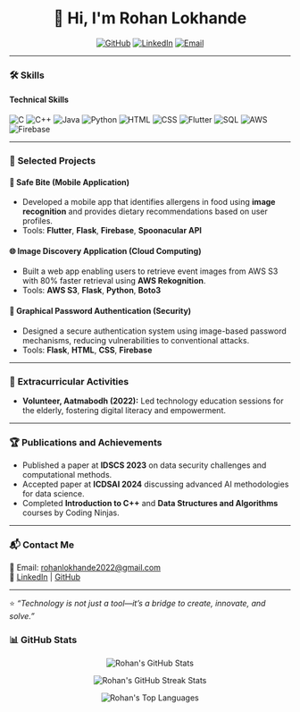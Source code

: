 <h1 align="center">👋 Hi, I'm Rohan Lokhande</h1>

<p align="center">
<a href="https://github.com/rohanlokhande2002"><img src="https://img.shields.io/badge/GitHub-181717?style=for-the-badge&logo=github&logoColor=white" alt="GitHub"></a>
<a href="https://www.linkedin.com/in/rohan-lokhande-7768b9230"><img src="https://img.shields.io/badge/LinkedIn-0A66C2?style=for-the-badge&logo=linkedin&logoColor=white" alt="LinkedIn"></a>
<a href="mailto:rohanlokhande2022@gmail.com"><img src="https://img.shields.io/badge/Email-D14836?style=for-the-badge&logo=gmail&logoColor=white" alt="Email"></a>
</p>


---

### 🛠️ **Skills**
#### **Technical Skills**
<p>
  <img src="https://img.shields.io/badge/C-00599C?style=for-the-badge&logo=c&logoColor=white" alt="C">
  <img src="https://img.shields.io/badge/C++-00599C?style=for-the-badge&logo=c%2B%2B&logoColor=white" alt="C++">
  <img src="https://img.shields.io/badge/Java-007396?style=for-the-badge&logo=java&logoColor=white" alt="Java">
  <img src="https://img.shields.io/badge/Python-3776AB?style=for-the-badge&logo=python&logoColor=white" alt="Python">
  <img src="https://img.shields.io/badge/HTML-E34F26?style=for-the-badge&logo=html5&logoColor=white" alt="HTML">
  <img src="https://img.shields.io/badge/CSS-1572B6?style=for-the-badge&logo=css3&logoColor=white" alt="CSS">
  <img src="https://img.shields.io/badge/Flutter-02569B?style=for-the-badge&logo=flutter&logoColor=white" alt="Flutter">
  <img src="https://img.shields.io/badge/SQL-4479A1?style=for-the-badge&logo=postgresql&logoColor=white" alt="SQL">
  <img src="https://img.shields.io/badge/AWS-232F3E?style=for-the-badge&logo=amazonaws&logoColor=white" alt="AWS">
  <img src="https://img.shields.io/badge/Firebase-FFCA28?style=for-the-badge&logo=firebase&logoColor=black" alt="Firebase">
</p>


---

### 🚀 **Selected Projects**
#### 📱 **Safe Bite (Mobile Application)**  
- Developed a mobile app that identifies allergens in food using **image recognition** and provides dietary recommendations based on user profiles.  
- Tools: **Flutter**, **Flask**, **Firebase**, **Spoonacular API**  

#### 🌐 **Image Discovery Application (Cloud Computing)**  
- Built a web app enabling users to retrieve event images from AWS S3 with 80% faster retrieval using **AWS Rekognition**.  
- Tools: **AWS S3**, **Flask**, **Python**, **Boto3**  

#### 🔐 **Graphical Password Authentication (Security)**  
- Designed a secure authentication system using image-based password mechanisms, reducing vulnerabilities to conventional attacks.  
- Tools: **Flask**, **HTML**, **CSS**, **Firebase**  

---

### 🌟 **Extracurricular Activities**
- **Volunteer, Aatmabodh (2022):** Led technology education sessions for the elderly, fostering digital literacy and empowerment.  

---

### 🏆 **Publications and Achievements**
- Published a paper at **IDSCS 2023** on data security challenges and computational methods.  
- Accepted paper at **ICDSAI 2024** discussing advanced AI methodologies for data science.  
- Completed **Introduction to C++** and **Data Structures and Algorithms** courses by Coding Ninjas.

---

### 📬 **Contact Me**
💌 Email: rohanlokhande2022@gmail.com  
🔗 [LinkedIn](https://www.linkedin.com/in/rohan-lokhande-7768b9230) | [GitHub](https://github.com/rohanlokhande2002)  

---

⭐ _“Technology is not just a tool—it’s a bridge to create, innovate, and solve.”_  

### 📊 GitHub Stats

<p align="center">
  <img src="https://github-readme-stats.vercel.app/api?username=rohanlokhande2002&show_icons=true&theme=merko" alt="Rohan's GitHub Stats" />
</p>

<p align="center">
  <img src="https://github-readme-streak-stats.herokuapp.com?user=rohanlokhande2002&theme=merko&date_format=M%20j%5B%2C%20Y%5D" alt="Rohan's GitHub Streak Stats" />
</p>

<p align="center">
  <img src="https://github-readme-stats.vercel.app/api/top-langs/?username=rohanlokhande2002&layout=compact&theme=merko" alt="Rohan's Top Languages" />
</p>

